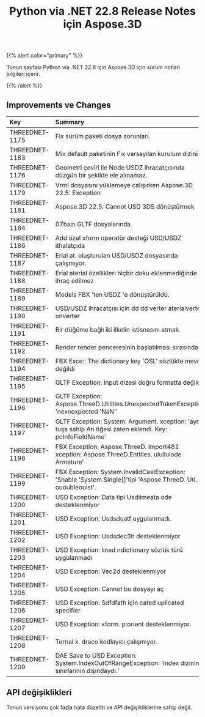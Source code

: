 ﻿---
title: Python via .NET 22.8 Release Notes için Aspose.3D
type: docs
weight: 5
url: /tr/python-net/aspose-3d-for-python-net-22-8-release-notes/
description: TPython via .NET 22.8 için Aspose.3D notlarını serbest bıraktı.
---
{{% alert color="primary" %}}

Tonun sayfası Python via .NET 22.8 için Aspose.3D için sürüm notları bilgileri içerir.

{{% /alert %}}
## **Improvements ve Changes**

|**Key**|**Summary**|**Category**|
|:- |:- |:- |
|THREEDNET-1175 |Fix sürüm paketi dosya sorunları.|Tsor|
|THREEDNET-1183 |Mix default paketinin Fix varsayılan kurulum dizini|Tsor|
|THREEDNET-1176 |Geometri çeviri ile Node USDZ ihracatçısında düzgün bir şekilde ele alınamaz.|Bug sabitleme|
|THREEDNET-1179 |Vrml dosyasını yüklemeye çalışırken Aspose.3D 22.5: Exception|Bug sabitleme|
|THREEDNET-1181 |Aspose.3D 22.5: Cannot USD 3DS dönüştürmek|Bug sabitleme|
|THREEDNET-1184 |07bazı GLTF dosyalarında.|Bug sabitleme|
|THREEDNET-1186 |Add özel xform operatör desteği USD/USDZ ithalatçıda|Vement mprovement|
|THREEDNET-1187 |Erial at. oluşturulan USD/USDZ dosyasında çalışmıyor.|Bug sabitleme|
|THREEDNET-1188 |Erial aterial özellikleri hiçbir doku eklenmediğinde ihraç edilmez|Bug sabitleme|
|THREEDNET-1189 |Models FBX 'ten USDZ 'e dönüştürüldü.|Bug sabitleme|
|THREEDNET-1190 |USD/USDZ ihracatçısı için dd dd verter aterialverter onverter|Vement mprovement|
|THREEDNET-1191 |Bir düğüme bağlı iki ilkelin istisnasını atmak.|Bug sabitleme|
|THREEDNET-1192 |Render render penceresinin başlatılması sırasında|Bug sabitleme|
|THREEDNET-1194 |FBX Exce:: The dictionary key 'OSL' sözlükte mevcut değildi|Bug sabitleme|
|THREEDNET-1195 |GLTF Exception: Input dizesi doğru formatta değildi.|Bug sabitleme|
|THREEDNET-1196 |GLTF Exception: Aspose.ThreeD.Utilities.UnexpectedTokenException: 'nexnexpected 'NaN''|Bug sabitleme|
|THREEDNET-1197 |GLTF Exception: System. Argument. xception: 'aynı tuşa sahip An öğesi zaten eklendi. Key: pcInfoFieldName'|Bug sabitleme|
|THREEDNET-1198 |FBX Exception: Aspose.ThreeD. Import481 xception: Aspose.ThreeD.Entities. ulullulode Armature'|Bug sabitleme|
|THREEDNET-1199 |FBX Exception: System.InvalidCastException: 'Snable 'System.Single[]'tipi 'Aspose.ThreeD. Uti.. ououbleouist'.|Bug sabitleme|
|THREEDNET-1200 |USD Exception: Data tipi Usdiimeata ode desteklenmiyor|Bug sabitleme|
|THREEDNET-1201 |USD Exception: Usdsduatf uygulanmadı.|Bug sabitleme|
|THREEDNET-1202 |USD Exception: Usdsdec3h desteklenmiyor|Bug sabitleme|
|THREEDNET-1203 |USD Exception: lined ndictionary sözlük türü uygulanmadı|Bug sabitleme|
|THREEDNET-1204 |USD Exception: Vec2d desteklenmiyor|Bug sabitleme|
|THREEDNET-1205 |USD Exception: Cannot bu dosyayı aç|Bug sabitleme|
|THREEDNET-1206 |USD Exception: Sdfdfath için cated uplicated specifier|Bug sabitleme|
|THREEDNET-1207 |USD Exception: xform. p:orient desteklenmiyor.|Bug sabitleme|
|THREEDNET-1208 |Ternal x. draco kodlayıcı çalışmıyor.|Bug sabitleme|
|THREEDNET-1209 |DAE Save to USD Exception: System.IndexOutOfRangeException: 'Index dizinin sınırlarının dışındaydı.'|Bug sabitleme|



## API değişiklikleri ##

Tonun versiyonu çok fazla hata düzeltti ve API değişikliklerine sahip değil.
		
		




